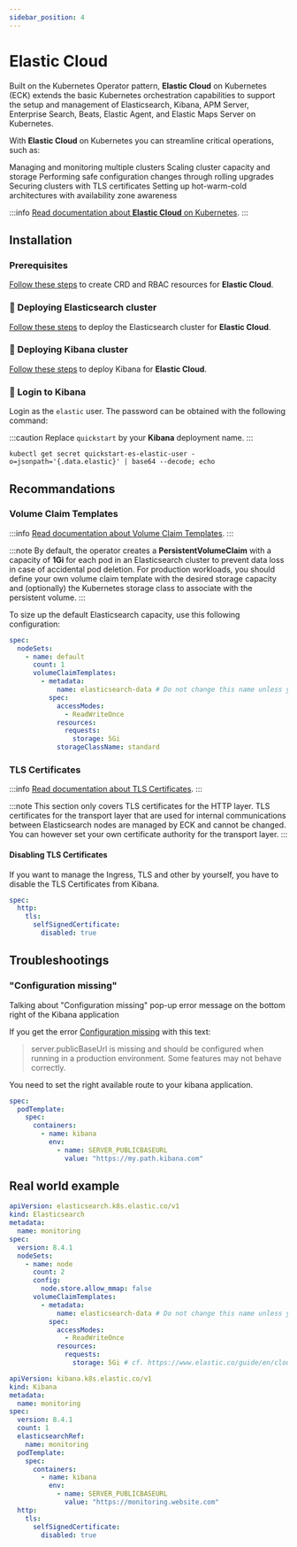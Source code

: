 ```yaml
---
sidebar_position: 4
---
```


# Elastic Cloud

Built on the Kubernetes Operator pattern, **Elastic Cloud** on Kubernetes (ECK) extends the basic Kubernetes orchestration capabilities to support the setup and management of Elasticsearch, Kibana, APM Server, Enterprise Search, Beats, Elastic Agent, and Elastic Maps Server on Kubernetes.

With **Elastic Cloud** on Kubernetes you can streamline critical operations, such as:

Managing and monitoring multiple clusters
Scaling cluster capacity and storage
Performing safe configuration changes through rolling upgrades
Securing clusters with TLS certificates
Setting up hot-warm-cold architectures with availability zone awareness

:::info
[Read documentation about **Elastic Cloud** on Kubernetes](https://www.elastic.co/guide/en/cloud-on-k8s/current/index.html).
:::

## Installation

### Prerequisites

[Follow these steps](https://www.elastic.co/guide/en/cloud-on-k8s/current/k8s-deploy-eck.html) to create CRD and RBAC resources for **Elastic Cloud**.

### 🚀 Deploying Elasticsearch cluster

[Follow these steps](https://www.elastic.co/guide/en/cloud-on-k8s/current/k8s-deploy-elasticsearch.html) to deploy the Elasticsearch cluster for **Elastic Cloud**.

### 🚀 Deploying Kibana cluster

[Follow these steps](https://www.elastic.co/guide/en/cloud-on-k8s/current/k8s-deploy-kibana.html) to deploy Kibana for **Elastic Cloud**.

### 📲 Login to Kibana

Login as the `elastic` user. The password can be obtained with the following command:

:::caution
Replace `quickstart` by your **Kibana** deployment name.
:::

```shell
kubectl get secret quickstart-es-elastic-user -o=jsonpath='{.data.elastic}' | base64 --decode; echo
```

## Recommandations

### Volume Claim Templates

:::info
[Read documentation about Volume Claim Templates](https://www.elastic.co/guide/en/cloud-on-k8s/current/k8s-volume-claim-templates.html).
:::

:::note
By default, the operator creates a **PersistentVolumeClaim** with a capacity of **1Gi** for each pod in an Elasticsearch cluster to prevent data loss in case of accidental pod deletion. For production workloads, you should define your own volume claim template with the desired storage capacity and (optionally) the Kubernetes storage class to associate with the persistent volume.
:::

To size up the default Elasticsearch capacity, use this following configuration:

```yaml
spec:
  nodeSets:
    - name: default
      count: 1
      volumeClaimTemplates:
        - metadata:
            name: elasticsearch-data # Do not change this name unless you set up a volume mount for the data path.
          spec:
            accessModes:
              - ReadWriteOnce
            resources:
              requests:
                storage: 5Gi
            storageClassName: standard
```

### TLS Certificates

:::info
[Read documentation about TLS Certificates](https://www.elastic.co/guide/en/cloud-on-k8s/current/k8s-tls-certificates.html).
:::

:::note
This section only covers TLS certificates for the HTTP layer. TLS certificates for the transport layer that are used for internal communications between Elasticsearch nodes are managed by ECK and cannot be changed. You can however set your own certificate authority for the transport layer.
:::

#### Disabling TLS Certificates

If you want to manage the Ingress, TLS and other by yourself, you have to disable the TLS Certificates from Kibana.

```yaml
spec:
  http:
    tls:
      selfSignedCertificate:
        disabled: true
```

## Troubleshootings

### "Configuration missing"

Talking about "Configuration missing" pop-up error message on the bottom right of the Kibana application

If you get the error [Configuration missing](https://www.elastic.co/guide/en/kibana/7.15/settings.html#server-publicBaseUrl) with this text:

> server.publicBaseUrl is missing and should be configured when running in a production environment. Some features may not behave correctly.

You need to set the right available route to your kibana application.

```yaml
spec:
  podTemplate:
    spec:
      containers:
        - name: kibana
          env:
            - name: SERVER_PUBLICBASEURL
              value: "https://my.path.kibana.com"
```

## Real world example

```yaml title="elastic.yaml"
apiVersion: elasticsearch.k8s.elastic.co/v1
kind: Elasticsearch
metadata:
  name: monitoring
spec:
  version: 8.4.1
  nodeSets:
    - name: node
      count: 2
      config:
        node.store.allow_mmap: false
      volumeClaimTemplates:
        - metadata:
            name: elasticsearch-data # Do not change this name unless you set up a volume mount for the data path.
          spec:
            accessModes:
              - ReadWriteOnce
            resources:
              requests:
                storage: 5Gi # cf. https://www.elastic.co/guide/en/cloud-on-k8s/current/k8s-volume-claim-templates.html
```

```yaml title="kibana.yaml"
apiVersion: kibana.k8s.elastic.co/v1
kind: Kibana
metadata:
  name: monitoring
spec:
  version: 8.4.1
  count: 1
  elasticsearchRef:
    name: monitoring
  podTemplate:
    spec:
      containers:
        - name: kibana
          env:
            - name: SERVER_PUBLICBASEURL
              value: "https://monitoring.website.com"
  http:
    tls:
      selfSignedCertificate:
        disabled: true
```
